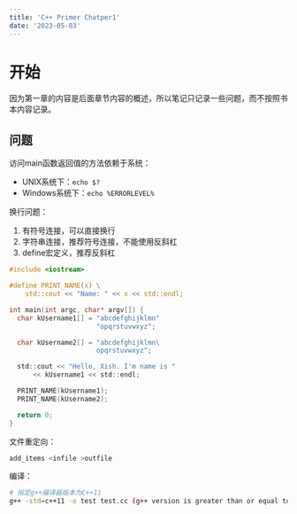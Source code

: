 ```yaml
---
title: 'C++ Primer Chatper1'
date: '2023-05-03'
---
```

# 开始

因为第一章的内容是后面章节内容的概述，所以笔记只记录一些问题，而不按照书本内容记录。

## 问题

访问main函数返回值的方法依赖于系统：

*   UNIX系统下：`echo $?`
*   Windows系统下：`echo %ERRORLEVEL%`

换行问题：

1.  有符号连接，可以直接换行
1.  字符串连接，推荐符号连接，不能使用反斜杠
1.  define宏定义，推荐反斜杠

```c
#include <iostream>

#define PRINT_NAME(x) \
    std::cout << "Name: " << x << std::endl;

int main(int argc, char* argv[]) {
  char kUsername1[] = "abcdefghijklmn"
                      "opqrstuvwxyz";

  char kUsername2[] = "abcdefghijklmn\
                      opqrstuvwxyz";

  std::cout << "Hello, Xish. I'm name is "
      << kUsername1 << std::endl;

  PRINT_NAME(kUsername1);
  PRINT_NAME(kUsername2);

  return 0;
}
```

文件重定向：

```bash
add_items <infile >outfile
```

编译：

```bash
# 指定g++编译器版本为C++11
g++ -std=c++11 -o test test.cc (g++ version is greater than or equal to 4.8)
```
